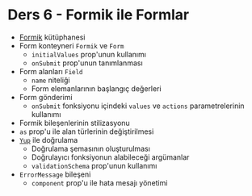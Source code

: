 # Ders 6 - Formik ile Formlar

- [Formik](https://formik.org/) kütüphanesi
- Form konteyneri `Formik` ve `Form`
  - `initialValues` prop'unun kullanımı
  - `onSubmit` prop'unun tanımlanması
- Form alanları `Field`
  - `name` niteliği
  - Form elemanlarının başlangıç değerleri
- Form gönderimi
  - `onSubmit` fonksiyonu içindeki `values` ve `actions` parametrelerinin kullanımı
- Formik bileşenlerinin stilizasyonu
- `as` prop'u ile alan türlerinin değiştirilmesi
- [`Yup`](https://github.com/jquense/yup) ile doğrulama
  - Doğrulama şemasının oluşturulması
  - Doğrulayıcı fonksiyonun alabileceği argümanlar
  - `validationSchema` prop'unun kullanımı
- `ErrorMessage` bileşeni
  - `component` prop'u ile hata mesajı yönetimi
